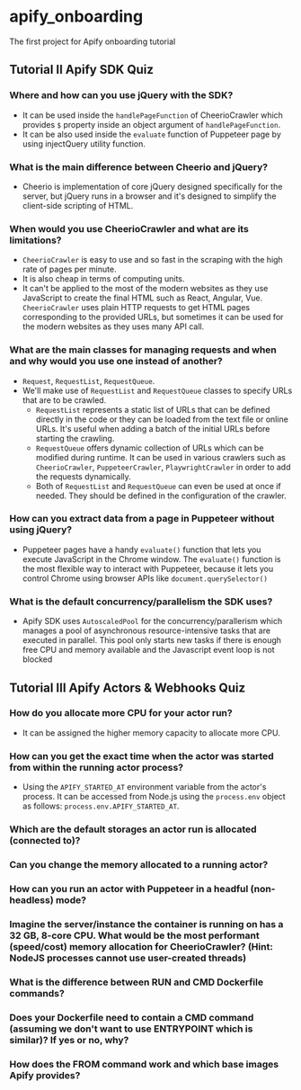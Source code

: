 # apify_onboarding

The first project for Apify onboarding tutorial

## Tutorial II Apify SDK Quiz

### Where and how can you use jQuery with the SDK?
  - It can be used inside the `handlePageFunction` of CheerioCrawler which provides `$` property inside an object argument of `handlePageFunction`.
  - It can be also used inside the `evaluate` function of Puppeteer page by using injectQuery utility function.
### What is the main difference between Cheerio and jQuery?
  - Cheerio is implementation of core jQuery designed specifically for the server, but jQuery runs in a browser and it's designed to simplify the client-side scripting of HTML.
### When would you use CheerioCrawler and what are its limitations?
  - `CheerioCrawler` is easy to use and so fast in the scraping with the high rate of pages per minute. 
  - It is also cheap in terms of computing units.
  - It can't be applied to the most of the modern websites as they use JavaScript to create the final HTML such as React, Angular, Vue. `CheerioCrawler` uses plain HTTP requests to get HTML pages corresponding to the provided URLs, but sometimes it can be used for the modern websites as they uses many API call.
### What are the main classes for managing requests and when and why would you use one instead of another?
  - `Request`, `RequestList`, `RequestQueue`.
  - We'll make use of `RequestList` and `RequestQueue` classes to specify URLs that are to be crawled.
    - `RequestList` represents a static list of URLs that can be defined directly in the code or they can be loaded from the text file or online URLs. It's useful when adding a batch of the initial URLs before starting the crawling.
    - `RequestQueue` offers dynamic collection of URLs which can be modified during runtime. It can be used in various crawlers such as `CheerioCrawler`, `PuppeteerCrawler`, `PlaywrightCrawler` in order to add the requests dynamically. 
    - Both of `RequestList` and `RequestQueue` can even be used at once if needed. They should be defined in the configuration of the crawler.
### How can you extract data from a page in Puppeteer without using jQuery?
  - Puppeteer pages have a handy `evaluate()` function that lets you execute JavaScript in the Chrome window. The `evaluate()` function is the most flexible way to interact with Puppeteer, because it lets you control Chrome using browser APIs like `document.querySelector()`
### What is the default concurrency/parallelism the SDK uses?
  - Apify SDK uses `AutoscaledPool` for the concurrency/parallerism which manages a pool of asynchronous resource-intensive tasks that are executed in parallel. This pool only starts new tasks if there is enough free CPU and memory available and the Javascript event loop is not blocked


## Tutorial III Apify Actors & Webhooks Quiz

### How do you allocate more CPU for your actor run?
  - It can be assigned the higher memory capacity to allocate more CPU. 
### How can you get the exact time when the actor was started from within the running actor process?
  - Using the `APIFY_STARTED_AT` environment variable from the actor's process. It can be accessed from Node.js using the `process.env` object as follows: `process.env.APIFY_STARTED_AT`.
### Which are the default storages an actor run is allocated (connected to)?
### Can you change the memory allocated to a running actor?
### How can you run an actor with Puppeteer in a headful (non-headless) mode?
### Imagine the server/instance the container is running on has a 32 GB, 8-core CPU. What would be the most performant (speed/cost) memory allocation for CheerioCrawler? (Hint: NodeJS processes cannot use user-created threads)
### What is the difference between RUN and CMD Dockerfile commands?
### Does your Dockerfile need to contain a CMD command (assuming we don't want to use ENTRYPOINT which is similar)? If yes or no, why?
### How does the FROM command work and which base images Apify provides?


